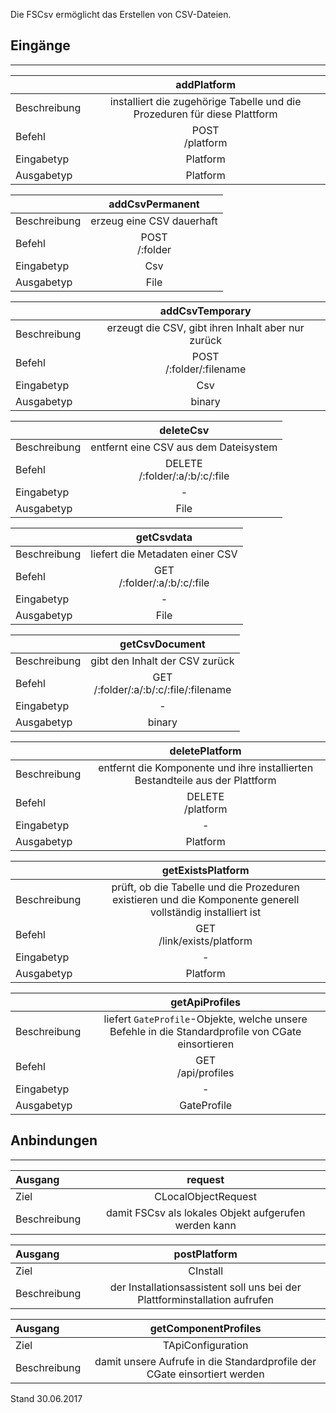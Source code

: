 <!--
  - @file de.md
  -
  - @license http://www.gnu.org/licenses/gpl-3.0.html GPL version 3
  -
  - @package OSTEPU (https://github.com/ostepu/ostepu-core)
  - @since -
  -
  - @author Till Uhlig <till.uhlig@student.uni-halle.de>
  - @date 2017
  -
 -->

Die FSCsv ermöglicht das Erstellen von CSV-Dateien.

## Eingänge
---------------

||addPlatform|
| :----------- |:-----: |
|Beschreibung| installiert die zugehörige Tabelle und die Prozeduren für diese Plattform|
|Befehl| POST<br>/platform|
|Eingabetyp| Platform|
|Ausgabetyp| Platform|

||addCsvPermanent|
| :----------- |:-----: |
|Beschreibung| erzeug eine CSV dauerhaft|
|Befehl| POST<br>/:folder|
|Eingabetyp| Csv|
|Ausgabetyp| File|

||addCsvTemporary|
| :----------- |:-----: |
|Beschreibung| erzeugt die CSV, gibt ihren Inhalt aber nur zurück|
|Befehl| POST<br>/:folder/:filename|
|Eingabetyp| Csv|
|Ausgabetyp| binary|

||deleteCsv|
| :----------- |:-----: |
|Beschreibung| entfernt eine CSV aus dem Dateisystem|
|Befehl| DELETE<br>/:folder/:a/:b/:c/:file|
|Eingabetyp| -|
|Ausgabetyp| File|

||getCsvdata|
| :----------- |:-----: |
|Beschreibung| liefert die Metadaten einer CSV|
|Befehl| GET<br>/:folder/:a/:b/:c/:file|
|Eingabetyp| -|
|Ausgabetyp| File|

||getCsvDocument|
| :----------- |:-----: |
|Beschreibung| gibt den Inhalt der CSV zurück|
|Befehl| GET<br>/:folder/:a/:b/:c/:file/:filename|
|Eingabetyp| -|
|Ausgabetyp| binary|

||deletePlatform|
| :----------- |:-----: |
|Beschreibung| entfernt die Komponente und ihre installierten Bestandteile aus der Plattform|
|Befehl| DELETE<br>/platform|
|Eingabetyp| -|
|Ausgabetyp| Platform|

||getExistsPlatform|
| :----------- |:-----: |
|Beschreibung| prüft, ob die Tabelle und die Prozeduren existieren und die Komponente generell vollständig installiert ist|
|Befehl| GET<br>/link/exists/platform|
|Eingabetyp| -|
|Ausgabetyp| Platform|

||getApiProfiles|
| :----------- |:-----: |
|Beschreibung| liefert `GateProfile`-Objekte, welche unsere Befehle in die Standardprofile von CGate einsortieren|
|Befehl| GET<br>/api/profiles|
|Eingabetyp| -|
|Ausgabetyp| GateProfile|


## Anbindungen
---------------

|Ausgang|request|
| :----------- |:-----: |
|Ziel| CLocalObjectRequest|
|Beschreibung| damit FSCsv als lokales Objekt aufgerufen werden kann|

|Ausgang|postPlatform|
| :----------- |:-----: |
|Ziel| CInstall|
|Beschreibung| der Installationsassistent soll uns bei der Plattforminstallation aufrufen|

|Ausgang|getComponentProfiles|
| :----------- |:-----: |
|Ziel| TApiConfiguration|
|Beschreibung| damit unsere Aufrufe in die Standardprofile der CGate einsortiert werden|


Stand 30.06.2017
